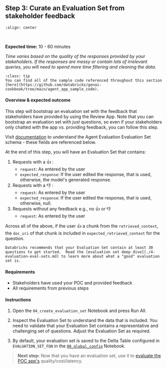 ## **Step 3:** Curate an Evaluation Set from stakeholder feedback

```{image} ../images/5-hands-on/workflow_evalset.png
:align: center
```

<br/>

**Expected time:** 10 - 60 minutes

*Time varies based on the quality of the responses provided by your stakeholders.  If the responses are messy or contain lots of irrelevant queries, you will need to spend more time filtering and cleaning the data.*

```{admonition} [Code Repository](https://github.com/databricks/genai-cookbook/tree/main/agent_app_sample_code)
:class: tip
You can find all of the sample code referenced throughout this section [here](https://github.com/databricks/genai-cookbook/tree/main/agent_app_sample_code).
```

#### **Overview & expected outcome**

This step will bootstrap an evaluation set with the feedback that stakeholders have provided by using the Review App.  Note that you can bootstrap an evaluation set with *just* questions, so even if your stakeholders only chatted with the app vs. providing feedback, you can follow this step.

Visit [documentation](https://docs.databricks.com/generative-ai/agent-evaluation/evaluation-set.html#evaluation-set-schema) to understand the Agent Evaluation Evaluation Set schema - these fields are referenced below.

At the end of this step, you will have an Evaluation Set that contains:

1. Requests with a 👍 :
   - `request`: As entered by the user
   - `expected_response`: If the user edited the response, that is used, otherwise, the model's generated response.
2. Requests with a 👎 :
   - `request`: As entered by the user
   - `expected_response`: If the user edited the response, that is used, otherwise, null.
3. Requests without any feedback e.g., no 👍 or 👎
   - `request`: As entered by the user

Across all of the above, if the user 👍 a chunk from the `retrieved_context`, the `doc_uri` of that chunk is included in `expected_retrieved_context` for the question.

```{important}
Databricks recommends that your Evaluation Set contain at least 30 questions to get started.  Read the [evaluation set deep dive](./4-evaluation-eval-sets.md) to learn more about what a "good" evaluation set is.
```

#### **Requirements**

- Stakeholders have used your POC and provided feedback
- All requirements from previous steps

#### **Instructions**

1. Open the `04_create_evaluation_set` Notebook and press Run All.

2. Inspect the Evaluation Set to understand the data that is included. You need to validate that your Evaluation Set contains a representative and challenging set of questions. Adjust the Evaluation Set as required.

3. By default, your evaluation set is saved to the Delta Table configured in `EVALUATION_SET_FQN` in the [`00_global_config`](https://github.com/databricks/genai-cookbook/blob/main/agent_app_sample_code/00_global_config.py) Notebook.

> **Next step:** Now that you have an evaluation set, use it to [evaluate the POC app's](./5-hands-on-evaluate-poc.md) quality/cost/latency.
